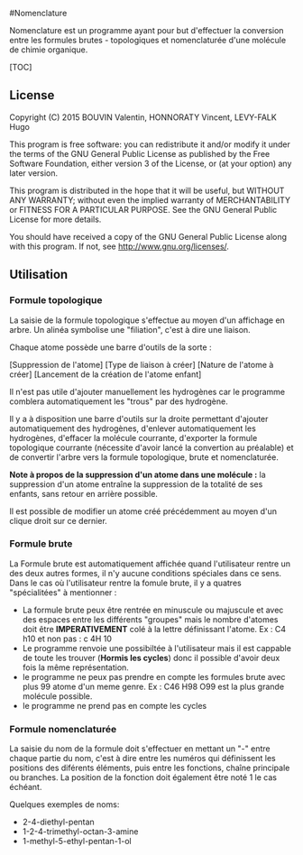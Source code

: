 #Nomenclature

Nomenclature est un programme ayant pour but d'effectuer la conversion entre les formules brutes - topologiques et nomenclaturée d'une molécule de chimie organique. 

[TOC]

## License

Copyright (C) 2015 BOUVIN Valentin, HONNORATY Vincent, LEVY-FALK Hugo

This program is free software: you can redistribute it and/or modify
it under the terms of the GNU General Public License as published by
the Free Software Foundation, either version 3 of the License, or
(at your option) any later version.

This program is distributed in the hope that it will be useful,
but WITHOUT ANY WARRANTY; without even the implied warranty of
MERCHANTABILITY or FITNESS FOR A PARTICULAR PURPOSE.  See the
GNU General Public License for more details.

You should have received a copy of the GNU General Public License
along with this program.  If not, see <http://www.gnu.org/licenses/>.

## Utilisation

### Formule topologique

La saisie de la formule topologique s'effectue au moyen d'un affichage en arbre. Un alinéa symbolise une "filiation", c'est à dire une liaison.

Chaque atome possède une barre d'outils de la sorte :

[Suppression de l'atome] [Type de liaison à créer] [Nature de l'atome à créer] [Lancement de la création de l'atome enfant]

Il n'est pas utile d'ajouter manuellement les hydrogènes car le programme comblera automatiquement les "trous" par des hydrogène.

Il y a à disposition une barre d'outils sur la droite permettant d'ajouter automatiquement des hydrogènes, d'enlever automatiquement les hydrogènes, d'effacer la molécule courrante, d'exporter la formule topologique courrante (nécessite d'avoir lancé la convertion au préalable) et de convertir l'arbre vers la formule topologique, brute et nomenclaturée.

**Note à propos de la suppression d'un atome dans une molécule :** la suppression d'un atome entraîne la suppression de la totalité de ses enfants, sans retour en arrière possible.

Il est possible de modifier un atome créé précédemment au moyen d'un clique droit sur ce dernier.

### Formule brute
La Formule brute est automatiquement affichée quand l'utilisateur rentre un des deux autres formes, il n'y aucune conditions spéciales dans ce sens.
Dans le cas où l'utilisateur rentre la fomule brute, il y a quatres "spécialitées" à mentionner :
  - La formule brute peux être rentrée en minuscule ou majuscule et avec des espaces entre les différents "groupes" mais le nombre d'atomes doit être **IMPERATIVEMENT** colé à la lettre définissant l'atome. Ex : C4 h10 et non pas : c 4H 10
  - Le programme renvoie une possibiltée à l'utilisateur mais il est cappable de toute les trouver (**Hormis les cycles**) donc il possible d'avoir deux fois la même représentation.
  - le programme ne peux pas prendre en compte les formules brute avec plus 99 atome d'un meme genre. Ex : C46 H98 O99 est la plus grande molécule possible.
  - le programme ne prend pas en compte les cycles

### Formule nomenclaturée
La saisie du nom de la formule doit s'effectuer en mettant un "-" entre chaque partie du nom, c'est à dire entre les numéros qui définissent les positions des diférents éléments, puis entre les fonctions, chaîne principale ou branches. La position de la fonction doit également être noté 1 le cas échéant.

Quelques exemples de noms:
- 2-4-diethyl-pentan
- 1-2-4-trimethyl-octan-3-amine
- 1-methyl-5-ethyl-pentan-1-ol
